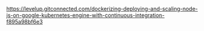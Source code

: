 https://levelup.gitconnected.com/dockerizing-deploying-and-scaling-node-js-on-google-kubernetes-engine-with-continuous-integration-f895a98bf6e3
